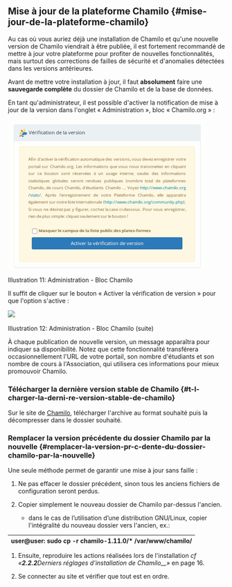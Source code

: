 ## Mise à jour de la plateforme Chamilo {#mise-jour-de-la-plateforme-chamilo}

Au cas où vous auriez déjà une installation de Chamilo et qu'une nouvelle version de Chamilo viendrait à être publiée, il est fortement recommandé de mettre à jour votre plateforme pour profiter de nouvelles fonctionnalités, mais surtout des corrections de failles de sécurité et d'anomalies détectées dans les versions antérieures.

Avant de mettre votre installation à jour, il faut **absolument** faire une **sauvegarde complète** du dossier de Chamilo et de la base de données.

En tant qu'administrateur, il est possible d'activer la notification de mise à jour de la version dans l'onglet « Administration », bloc « Chamilo.org » :

![](../assets/parametreschamilo_org.png)

Illustration 11: Administration - Bloc Chamilo

Il suffit de cliquer sur le bouton « Activer la vérification de version » pour que l'option s'active :

![](/assets/graficos3fr.png)

Illustration 12: Administration - Bloc Chamilo \(suite\)

À chaque publication de nouvelle version, un message apparaîtra pour indiquer sa disponibilité. Notez que cette fonctionnalité transférera occasionnellement l'URL de votre portail, son nombre d'étudiants et son nombre de cours à l'Association, qui utilisera ces informations pour mieux promouvoir Chamilo.

### Télécharger la dernière version stable de Chamilo {#t-l-charger-la-derni-re-version-stable-de-chamilo}

Sur le site de [Chamilo](https://chamilo.org/fr), télécharger l'archive au format souhaité puis la décompresser dans le dossier souhaité.

### Remplacer la version précédente du dossier Chamilo par la nouvelle {#remplacer-la-version-pr-c-dente-du-dossier-chamilo-par-la-nouvelle}

Une seule méthode permet de garantir une mise à jour sans faille :

1. Ne pas effacer le dossier précédent, sinon tous les anciens fichiers de configuration seront perdus.

2. Copier simplement le nouveau dossier de Chamilo par-dessus l'ancien.

   * dans le cas de l’utilisation d’une distribution GNU/Linux, copier l'intégralité du nouveau dossier vers l'ancien, ex.:

| user@user: sudo cp -r chamilo-1.11.0/\* /var/www/chamilo/ |
| --- |


1. Ensuite, reproduire les actions réalisées lors de l'installation _cf «**2.2.2**Derniers réglages d'installation de Chamilo\_\_»_ en page 16.

2. Se connecter au site et vérifier que tout est en ordre.



